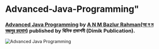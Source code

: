 # Advanced-Java-Programming"
### [Advanced Java Programming](https://www.rokomari.com/book/179965/advanced-java-programing) by [A N M Bazlur Rahman(আ ন ম বজলুর রহমান)](https://www.bazlur.com/) published by দ্বিমিক প্রকাশনী (Dimik Publication).

![Advanced Java Programming](https://ds.rokomari.store/rokomari110/ProductNew20190903/260X372/7a1b316b2_179965.jpg)

